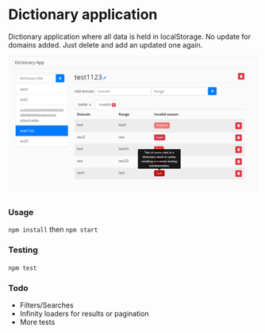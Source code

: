 # Dictionary application

Dictionary application where all data is held in localStorage. No update for domains added. Just delete and add an updated one again.

![Alt text](/screenshot.png?raw=true "Screenshot")

### Usage

```npm install``` then ```npm start```

### Testing

```npm test```

### Todo

  - Filters/Searches
  - Infinity loaders for results or pagination
  - More tests